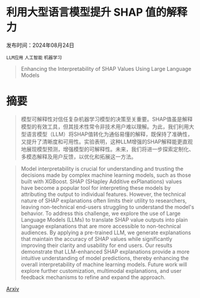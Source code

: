 # 利用大型语言模型提升 SHAP 值的解释力

发布时间：2024年08月24日

`LLM应用` `人工智能` `机器学习`

> Enhancing the Interpretability of SHAP Values Using Large Language Models

# 摘要

> 模型可解释性对信任复杂机器学习模型的决策至关重要。SHAP值虽是解释模型的有效工具，但其技术性常令非技术用户难以理解。为此，我们利用大型语言模型（LLM）将SHAP值转化为通俗易懂的解释，既保持了准确性，又提升了清晰度和可用性。实验表明，这种LLM增强的SHAP解释能更直观地展现模型预测，增强模型的可解释性。未来，我们将进一步探索定制化、多模态解释及用户反馈，以优化和拓展这一方法。

> Model interpretability is crucial for understanding and trusting the decisions made by complex machine learning models, such as those built with XGBoost. SHAP (SHapley Additive exPlanations) values have become a popular tool for interpreting these models by attributing the output to individual features. However, the technical nature of SHAP explanations often limits their utility to researchers, leaving non-technical end-users struggling to understand the model's behavior. To address this challenge, we explore the use of Large Language Models (LLMs) to translate SHAP value outputs into plain language explanations that are more accessible to non-technical audiences. By applying a pre-trained LLM, we generate explanations that maintain the accuracy of SHAP values while significantly improving their clarity and usability for end users. Our results demonstrate that LLM-enhanced SHAP explanations provide a more intuitive understanding of model predictions, thereby enhancing the overall interpretability of machine learning models. Future work will explore further customization, multimodal explanations, and user feedback mechanisms to refine and expand the approach.

[Arxiv](https://arxiv.org/abs/2409.00079)